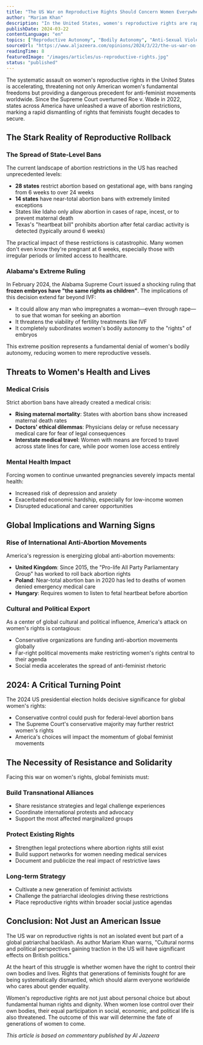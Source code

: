 ```yaml
---
title: "The US War on Reproductive Rights Should Concern Women Everywhere"
author: "Mariam Khan"
description: "In the United States, women's reproductive rights are rapidly being eroded. Since Roe v. Wade was overturned in 2022, 28 states have restricted abortion access, with 14 states implementing near-total bans. This war on women's bodily autonomy affects not just America, but threatens women's rights globally."
publishDate: 2024-03-22
contentLanguage: "en"
topics: ["Reproductive Autonomy", "Bodily Autonomy", "Anti-Sexual Violence", "Political Participation", "Legal Equality"]
sourceUrl: "https://www.aljazeera.com/opinions/2024/3/22/the-us-war-on-reproductive-rights-should-concern-women-everywhere"
readingTime: 8
featuredImage: "/images/articles/us-reproductive-rights.jpg"
status: "published"
---
```


The systematic assault on women's reproductive rights in the United States is accelerating, threatening not only American women's fundamental freedoms but providing a dangerous precedent for anti-feminist movements worldwide. Since the Supreme Court overturned Roe v. Wade in 2022, states across America have unleashed a wave of abortion restrictions, marking a rapid dismantling of rights that feminists fought decades to secure.

## The Stark Reality of Reproductive Rollback

### The Spread of State-Level Bans

The current landscape of abortion restrictions in the US has reached unprecedented levels:

- **28 states** restrict abortion based on gestational age, with bans ranging from 6 weeks to over 24 weeks
- **14 states** have near-total abortion bans with extremely limited exceptions
- States like Idaho only allow abortion in cases of rape, incest, or to prevent maternal death
- Texas's "heartbeat bill" prohibits abortion after fetal cardiac activity is detected (typically around 6 weeks)

The practical impact of these restrictions is catastrophic. Many women don't even know they're pregnant at 6 weeks, especially those with irregular periods or limited access to healthcare.

### Alabama's Extreme Ruling

In February 2024, the Alabama Supreme Court issued a shocking ruling that **frozen embryos have "the same rights as children"**. The implications of this decision extend far beyond IVF:

- It could allow any man who impregnates a woman—even through rape—to sue that woman for seeking an abortion
- It threatens the viability of fertility treatments like IVF
- It completely subordinates women's bodily autonomy to the "rights" of embryos

This extreme position represents a fundamental denial of women's bodily autonomy, reducing women to mere reproductive vessels.

## Threats to Women's Health and Lives

### Medical Crisis

Strict abortion bans have already created a medical crisis:

- **Rising maternal mortality**: States with abortion bans show increased maternal death rates
- **Doctors' ethical dilemmas**: Physicians delay or refuse necessary medical care for fear of legal consequences
- **Interstate medical travel**: Women with means are forced to travel across state lines for care, while poor women lose access entirely

### Mental Health Impact

Forcing women to continue unwanted pregnancies severely impacts mental health:

- Increased risk of depression and anxiety
- Exacerbated economic hardship, especially for low-income women
- Disrupted educational and career opportunities

## Global Implications and Warning Signs

### Rise of International Anti-Abortion Movements

America's regression is energizing global anti-abortion movements:

- **United Kingdom**: Since 2015, the "Pro-life All Party Parliamentary Group" has worked to roll back abortion rights
- **Poland**: Near-total abortion ban in 2020 has led to deaths of women denied emergency medical care
- **Hungary**: Requires women to listen to fetal heartbeat before abortion

### Cultural and Political Export

As a center of global cultural and political influence, America's attack on women's rights is contagious:

- Conservative organizations are funding anti-abortion movements globally
- Far-right political movements make restricting women's rights central to their agenda
- Social media accelerates the spread of anti-feminist rhetoric

## 2024: A Critical Turning Point

The 2024 US presidential election holds decisive significance for global women's rights:

- Conservative control could push for federal-level abortion bans
- The Supreme Court's conservative majority may further restrict women's rights
- America's choices will impact the momentum of global feminist movements

## The Necessity of Resistance and Solidarity

Facing this war on women's rights, global feminists must:

### Build Transnational Alliances
- Share resistance strategies and legal challenge experiences
- Coordinate international protests and advocacy
- Support the most affected marginalized groups

### Protect Existing Rights
- Strengthen legal protections where abortion rights still exist
- Build support networks for women needing medical services
- Document and publicize the real impact of restrictive laws

### Long-term Strategy
- Cultivate a new generation of feminist activists
- Challenge the patriarchal ideologies driving these restrictions
- Place reproductive rights within broader social justice agendas

## Conclusion: Not Just an American Issue

The US war on reproductive rights is not an isolated event but part of a global patriarchal backlash. As author Mariam Khan warns, "Cultural norms and political perspectives gaining traction in the US will have significant effects on British politics."

At the heart of this struggle is whether women have the right to control their own bodies and lives. Rights that generations of feminists fought for are being systematically dismantled, which should alarm everyone worldwide who cares about gender equality.

Women's reproductive rights are not just about personal choice but about fundamental human rights and dignity. When women lose control over their own bodies, their equal participation in social, economic, and political life is also threatened. The outcome of this war will determine the fate of generations of women to come.

*This article is based on commentary published by Al Jazeera*